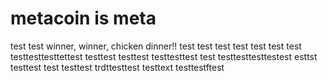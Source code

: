 # metacoin is meta

test
test
winner, winner, chicken dinner!!
test
test
test
test
test
test
test
testtesttesttettest
testtest
testtest
testtesttest
test
testtesttesttestest
esttst
testtest
test
testtest
trdttesttest
testtext
testtestftest
